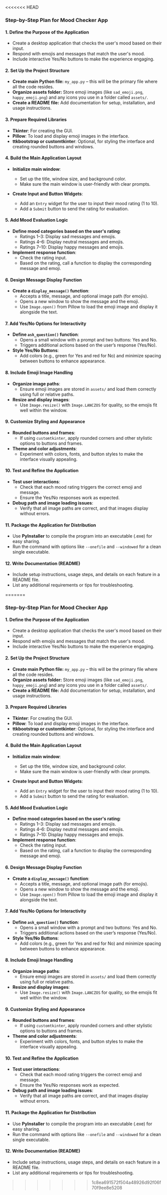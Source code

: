 <<<<<<< HEAD

### Step-by-Step Plan for Mood Checker App

#### 1. **Define the Purpose of the Application**

   - Create a desktop application that checks the user's mood based on their input.
   - Respond with emojis and messages that match the user's mood.
   - Include interactive Yes/No buttons to make the experience engaging.

#### 2. **Set Up the Project Structure**

   - **Create main Python file:** `my_app.py` – this will be the primary file where all the code resides.
   - **Organize assets folder:** Store emoji images (like `sad_emoji.png`, `happy_emoji.png`) and any icons you use in a folder called `assets/`.
   - **Create a README file:** Add documentation for setup, installation, and usage instructions.

#### 3. **Prepare Required Libraries**

   - **Tkinter**: For creating the GUI.
   - **Pillow**: To load and display emoji images in the interface.
   - **ttkbootstrap or customtkinter**: Optional, for styling the interface and creating rounded buttons and windows.

#### 4. **Build the Main Application Layout**

   - **Initialize main window**:
     - Set up the title, window size, and background color.
     - Make sure the main window is user-friendly with clear prompts.

   - **Create Input and Button Widgets**:
     - Add an `Entry` widget for the user to input their mood rating (1 to 10).
     - Add a `Submit` button to send the rating for evaluation.

#### 5. **Add Mood Evaluation Logic**

   - **Define mood categories based on the user's rating**:
     - Ratings 1–3: Display sad messages and emojis.
     - Ratings 4–6: Display neutral messages and emojis.
     - Ratings 7–10: Display happy messages and emojis.
   - **Implement response function**:
     - Check the rating input.
     - Based on the rating, call a function to display the corresponding message and emoji.

#### 6. **Design Message Display Function**

   - **Create a `display_message()` function**:
     - Accepts a title, message, and optional image path (for emojis).
     - Opens a new window to show the message and the emoji.
     - Use `Image.open()` from Pillow to load the emoji image and display it alongside the text.

#### 7. **Add Yes/No Options for Interactivity**

   - **Define `ask_question()` function**:
     - Opens a small window with a prompt and two buttons: Yes and No.
     - Triggers additional actions based on the user’s response (Yes/No).
   - **Style Yes/No Buttons**:
     - Add colors (e.g., green for Yes and red for No) and minimize spacing between buttons to enhance appearance.

#### 8. **Include Emoji Image Handling**

   - **Organize image paths**:
     - Ensure emoji images are stored in `assets/` and load them correctly using full or relative paths.
   - **Resize and display images**:
     - Use `Image.resize()` with `Image.LANCZOS` for quality, so the emojis fit well within the window.

#### 9. **Customize Styling and Appearance**

   - **Rounded buttons and frames**:
     - If using `customtkinter`, apply rounded corners and other stylistic options to buttons and frames.
   - **Theme and color adjustments**:
     - Experiment with colors, fonts, and button styles to make the interface visually appealing.

#### 10. **Test and Refine the Application**

   - **Test user interactions**:
     - Check that each mood rating triggers the correct emoji and message.
     - Ensure the Yes/No responses work as expected.
   - **Debug path and image loading issues**:
     - Verify that all image paths are correct, and that images display without errors.

#### 11. **Package the Application for Distribution**

   - Use **PyInstaller** to compile the program into an executable (.exe) for easy sharing.
   - Run the command with options like `--onefile` and `--windowed` for a clean single executable.

#### 12. **Write Documentation (README)**

   - Include setup instructions, usage steps, and details on each feature in a README file.
   - List any additional requirements or tips for troubleshooting.

=======

### Step-by-Step Plan for Mood Checker App

#### 1. **Define the Purpose of the Application**

   - Create a desktop application that checks the user's mood based on their input.
   - Respond with emojis and messages that match the user's mood.
   - Include interactive Yes/No buttons to make the experience engaging.

#### 2. **Set Up the Project Structure**

   - **Create main Python file:** `my_app.py` – this will be the primary file where all the code resides.
   - **Organize assets folder:** Store emoji images (like `sad_emoji.png`, `happy_emoji.png`) and any icons you use in a folder called `assets/`.
   - **Create a README file:** Add documentation for setup, installation, and usage instructions.

#### 3. **Prepare Required Libraries**

   - **Tkinter**: For creating the GUI.
   - **Pillow**: To load and display emoji images in the interface.
   - **ttkbootstrap or customtkinter**: Optional, for styling the interface and creating rounded buttons and windows.

#### 4. **Build the Main Application Layout**

   - **Initialize main window**:
     - Set up the title, window size, and background color.
     - Make sure the main window is user-friendly with clear prompts.

   - **Create Input and Button Widgets**:
     - Add an `Entry` widget for the user to input their mood rating (1 to 10).
     - Add a `Submit` button to send the rating for evaluation.

#### 5. **Add Mood Evaluation Logic**

   - **Define mood categories based on the user's rating**:
     - Ratings 1–3: Display sad messages and emojis.
     - Ratings 4–6: Display neutral messages and emojis.
     - Ratings 7–10: Display happy messages and emojis.
   - **Implement response function**:
     - Check the rating input.
     - Based on the rating, call a function to display the corresponding message and emoji.

#### 6. **Design Message Display Function**

   - **Create a `display_message()` function**:
     - Accepts a title, message, and optional image path (for emojis).
     - Opens a new window to show the message and the emoji.
     - Use `Image.open()` from Pillow to load the emoji image and display it alongside the text.

#### 7. **Add Yes/No Options for Interactivity**

   - **Define `ask_question()` function**:
     - Opens a small window with a prompt and two buttons: Yes and No.
     - Triggers additional actions based on the user’s response (Yes/No).
   - **Style Yes/No Buttons**:
     - Add colors (e.g., green for Yes and red for No) and minimize spacing between buttons to enhance appearance.

#### 8. **Include Emoji Image Handling**

   - **Organize image paths**:
     - Ensure emoji images are stored in `assets/` and load them correctly using full or relative paths.
   - **Resize and display images**:
     - Use `Image.resize()` with `Image.LANCZOS` for quality, so the emojis fit well within the window.

#### 9. **Customize Styling and Appearance**

   - **Rounded buttons and frames**:
     - If using `customtkinter`, apply rounded corners and other stylistic options to buttons and frames.
   - **Theme and color adjustments**:
     - Experiment with colors, fonts, and button styles to make the interface visually appealing.

#### 10. **Test and Refine the Application**

   - **Test user interactions**:
     - Check that each mood rating triggers the correct emoji and message.
     - Ensure the Yes/No responses work as expected.
   - **Debug path and image loading issues**:
     - Verify that all image paths are correct, and that images display without errors.

#### 11. **Package the Application for Distribution**

   - Use **PyInstaller** to compile the program into an executable (.exe) for easy sharing.
   - Run the command with options like `--onefile` and `--windowed` for a clean single executable.

#### 12. **Write Documentation (README)**

   - Include setup instructions, usage steps, and details on each feature in a README file.
   - List any additional requirements or tips for troubleshooting.

>>>>>>> 1c8ea691572f504a48926d92f06f70f9ee8e5208
